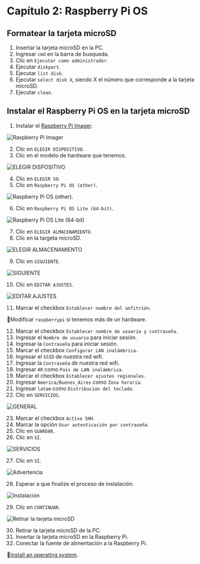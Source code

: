 # Capítulo 2: Raspberry Pi OS

## Formatear la tarjeta microSD

1. Insertar la tarjeta microSD en la PC.
2. Ingresar `cmd` en la barra de busqueda.
3. Clic en `Ejecutar como administrador`.
4. Ejecutar `diskpart`.
5. Ejecutar `list disk`.
6. Ejecutar `select disk X`, siendo X el número que corresponde a la tarjeta microSD.
7. Ejecutar `clean`.

## Instalar el Raspberry Pi OS en la tarjeta microSD

1. Instalar el [Raspberry Pi Imager](https://www.raspberrypi.com/software/).

![Raspberry Pi Imager](1.png)

2. Clic en `ELEGIR DISPOSITIVO`.
3. Clic en el modelo de hardware que tenemos.

![ELEGIR DISPOSITIVO](2.png)

4. Clic en `ELEGIR SO`.
5. Clic en `Raspberry Pi OS (other)`.

![Raspberry Pi OS (other)](3.png).

6. Clic en `Raspberry Pi OS Lite (64-bit)`.

![Raspberry Pi OS Lite (64-bit)](4.png)

7. Clic en `ELEGIR ALMACENAMIENTO`.
8. Clic en la targeta microSD.

![ELEGIR ALMACENAMIENTO](5.png)

9. Clic en `SIGUIENTE`.

![SIGUIENTE](6.png)

10. Clic en `EDITAR AJUSTES`.

![EDITAR AJUSTES](7.png)

11. Marcar el checkbox `Establecer nombre del anfitrión`.

📝Modificar `raspberrypi` si tenemos más de un hardware.

12. Marcar el checkbox `Establecer nombre de usuario y contraseña`.
13. Ingresar el `Nombre de usuario` para iniciar sesión.
14. Ingresar la `Contraseña` para iniciar sesión.
15. Marcar el checkbox `Configurar LAN inalámbrica`.
16. Ingresar el `SSID` de nuestra red wifi.
17. Ingresar la `Contraseña` de nuestra red wifi.
18. Ingresar `AR` como `País de LAN inalámbrica`.
19. Marcar el checkbox `Establecer ajustes regionales`.
20. Ingresar `America/Buenos_Aires` como `Zona horaria`.
21. Ingresar `latam` como `Distribución del teclado`.
22. Clic en `SERVICIOS`.

![GENERAL](8.png)

23. Marcar el checkbox `Activa SHH`.
24. Marcar la opción `Usar autenticación por contraseña`.
25. Clic en `GUARDAR`.
26. Clic en `SÍ`.

![SERVICIOS](9.png)

27. Clic en `SÍ`.

![Advertencia](10.png)

28. Esperar a que finalize el proceso de instalación.

![Instalación](11.png)

29. Clic en `CONTINUAR`.

![Retirar la tarjeta microSD](12.png)

30. Retirar la tarjeta microSD de la PC.
31. Insertar la tarjeta microSD en la Raspberry Pi.
32. Conectar la fuente de alimentación a la Raspberry Pi.

📝[Install an operating system](https://www.raspberrypi.com/documentation/computers/getting-started.html#install-an-operating-system).
